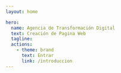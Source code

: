 ```yaml
---
layout: home

hero:
  name: Agencia de Transformación Digital
  text: Creación de Pagina Web
  tagline: 
  actions:
    - theme: brand
      text: Entrar
      link: /introduccion
---
```

